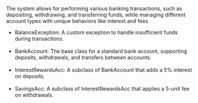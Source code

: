 The system allows for performing various banking transactions, such as depositing, withdrawing, and transferring funds, while managing different account types with unique behaviors like interest and fees
<br>
<ul>
<li>BalanceException: A custom exception to handle insufficient funds during transactions.</li>
  <br>
<li>BankAccount: The base class for a standard bank account, supporting deposits, withdrawals, and transfers between accounts.</li>
  <br>
<li>InterestRewardsAcc: A subclass of BankAccount that adds a 5% interest on deposits.</li>
  <br>
<li>SavingsAcc: A subclass of InterestRewardsAcc that applies a 5-unit fee on withdrawals.</li>
</ul>
